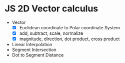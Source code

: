# JS 2D Vector calculus

- Vector
  - [x] Euclidean coordinate to Polar coordinate System 
  - [x] add, subtract, scale, normalize 
  - [x] magnitude, direction, dot product, cross product
- Linear Interpolation
- Segment Intersection
- Dot to Segment Distance